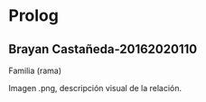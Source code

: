 # Prolog
## Brayan Castañeda-20162020110
Familia (rama)

Imagen .png, descripción visual de la relación.
